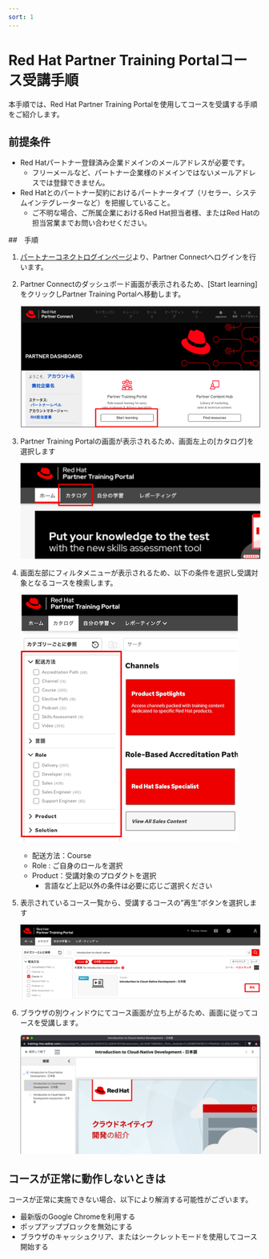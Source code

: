 ```yaml
---
sort: 1
---
```


# Red Hat Partner Training Portalコース受講手順

本手順では、Red Hat Partner Training Portalを使用してコースを受講する手順をご紹介します。

## 前提条件

* Red Hatパートナー登録済み企業ドメインのメールアドレスが必要です。
  * フリーメールなど、パートナー企業様のドメインではないメールアドレスでは登録できません。
* Red Hatとのパートナー契約におけるパートナータイプ（リセラー、システムインテグレーターなど）を把握していること。
  * ご不明な場合、ご所属企業におけるRed Hat担当者様、またはRed Hatの担当営業までお問い合わせください。

##　手順

1. [パートナーコネクトログインページ](https://sso.redhat.com/auth/realms/redhat-external/protocol/saml/clients/redhat?RelayState=%2FDashboard_page)より、Partner Connectへログインを行います。

1. Partner Connectのダッシュボード画面が表示されるため、[Start learning]をクリックしPartner Training Portalへ移動します。

   ![picture](https://github.com/KaitoInaba/rh-open-renew/blob/main/training-portal/images/001.png?raw=true)

1. Partner Training Portalの画面が表示されるため、画面左上の[カタログ]を選択します

   ![picture](https://github.com/KaitoInaba/rh-open-renew/blob/main/training-portal/images/002.png?raw=true)

1. 画面左部にフィルタメニューが表示されるため、以下の条件を選択し受講対象となるコースを検索します。

   ![picture](https://github.com/KaitoInaba/rh-open-renew/blob/main/training-portal/images/003.png?raw=true)

   - 配送方法：Course
   - Role : ご自身のロールを選択
   - Product：受講対象のプロダクトを選択
     - 言語など上記以外の条件は必要に応じご選択ください
  
2. 表示されているコース一覧から、受講するコースの”再生”ボタンを選択します

   ![picture](https://github.com/KaitoInaba/rh-open-renew/blob/main/training-portal/images/004.png?raw=true)

3. ブラウザの別ウィンドウにてコース画面が立ち上がるため、画面に従ってコースを受講します。

   ![picture](https://github.com/KaitoInaba/rh-open-renew/blob/main/training-portal/images/005.png?raw=true)

## コースが正常に動作しないときは

コースが正常に実施できない場合、以下により解消する可能性がございます。

* 最新版のGoogle Chromeを利用する
* ポップアップブロックを無効にする
* ブラウザのキャッシュクリア、またはシークレットモードを使用してコース開始する